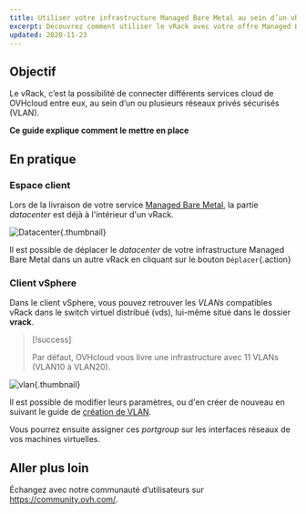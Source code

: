 ```yaml
---
title: Utiliser votre infrastructure Managed Bare Metal au sein d’un vRack
excerpt: Découvrez comment utiliser le vRack avec votre offre Managed Bare Metal
updated: 2020-11-23
---
```


## Objectif

Le vRack, c’est la possibilité de connecter différents services cloud de OVHcloud entre eux, au sein d’un ou plusieurs réseaux privés sécurisés (VLAN).

**Ce guide explique comment le mettre en place**

## En pratique

### Espace client

Lors de la livraison de votre service [Managed Bare Metal](https://www.ovhcloud.com/fr/managed-bare-metal/), la partie *datacenter* est déjà à l'intérieur d'un vRack.

![Datacenter](vRackDatacenter.PNG){.thumbnail}

Il est possible de déplacer le *datacenter* de votre infrastructure Managed Bare Metal dans un autre vRack en cliquant sur le bouton `Déplacer`{.action}

### Client vSphere

Dans le client vSphere, vous pouvez retrouver les *VLANs* compatibles vRack dans le switch virtuel distribué (vds), lui-même situé dans le dossier **vrack**.

> [!success]
>
> Par défaut, OVHcloud vous livre une infrastructure avec 11 VLANs (VLAN10 à VLAN20).
>

![vlan](vRackVsphere.png){.thumbnail}

Il est possible de modifier leurs paramètres, ou d'en créer de nouveau en suivant le guide de [création de VLAN](vlan-creation1.).

Vous pourrez ensuite assigner ces *portgroup* sur les interfaces réseaux de vos machines virtuelles.

## Aller plus loin

Échangez avec notre communauté d’utilisateurs sur <https://community.ovh.com/>.
